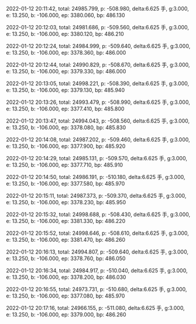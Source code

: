 2022-01-12 20:11:42, total: 24985.799, p: -508.980, delta:6.625 手, g:3.000, e: 13.250, b: -106.000, ep: 3380.060, bp: 486.130

2022-01-12 20:12:03, total: 24981.686, p: -509.560, delta:6.625 手, g:3.000, e: 13.250, b: -106.000, ep: 3380.120, bp: 486.210

2022-01-12 20:12:24, total: 24984.999, p: -509.640, delta:6.625 手, g:3.000, e: 13.250, b: -106.000, ep: 3378.360, bp: 486.000

2022-01-12 20:12:44, total: 24990.829, p: -508.670, delta:6.625 手, g:3.000, e: 13.250, b: -106.000, ep: 3379.330, bp: 486.000

2022-01-12 20:13:05, total: 24998.221, p: -508.390, delta:6.625 手, g:3.000, e: 13.250, b: -106.000, ep: 3379.130, bp: 485.940

2022-01-12 20:13:26, total: 24993.479, p: -508.990, delta:6.625 手, g:3.000, e: 13.250, b: -106.000, ep: 3377.410, bp: 485.800

2022-01-12 20:13:47, total: 24994.043, p: -508.560, delta:6.625 手, g:3.000, e: 13.250, b: -106.000, ep: 3378.080, bp: 485.830

2022-01-12 20:14:08, total: 24987.202, p: -509.460, delta:6.625 手, g:3.000, e: 13.250, b: -106.000, ep: 3377.900, bp: 485.920

2022-01-12 20:14:29, total: 24985.131, p: -509.570, delta:6.625 手, g:3.000, e: 13.250, b: -106.000, ep: 3377.710, bp: 485.910

2022-01-12 20:14:50, total: 24986.191, p: -510.180, delta:6.625 手, g:3.000, e: 13.250, b: -106.000, ep: 3377.580, bp: 485.970

2022-01-12 20:15:11, total: 24987.373, p: -509.370, delta:6.625 手, g:3.000, e: 13.250, b: -106.000, ep: 3378.230, bp: 485.950

2022-01-12 20:15:32, total: 24998.688, p: -508.430, delta:6.625 手, g:3.000, e: 13.250, b: -106.000, ep: 3381.330, bp: 486.220

2022-01-12 20:15:52, total: 24998.646, p: -508.610, delta:6.625 手, g:3.000, e: 13.250, b: -106.000, ep: 3381.470, bp: 486.260

2022-01-12 20:16:13, total: 24994.807, p: -509.640, delta:6.625 手, g:3.000, e: 13.250, b: -106.000, ep: 3378.760, bp: 486.050

2022-01-12 20:16:34, total: 24984.917, p: -510.040, delta:6.625 手, g:3.000, e: 13.250, b: -106.000, ep: 3378.200, bp: 486.030

2022-01-12 20:16:55, total: 24973.731, p: -510.680, delta:6.625 手, g:3.000, e: 13.250, b: -106.000, ep: 3377.080, bp: 485.970

2022-01-12 20:17:16, total: 24966.155, p: -511.080, delta:6.625 手, g:3.000, e: 13.250, b: -106.000, ep: 3379.000, bp: 486.260